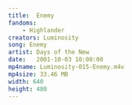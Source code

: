 ```yaml
---
title:  Enemy
fandoms:
    - Highlander
creators: Luminosity
song: Enemy
artist: Days of the New
date:   2001-10-03 10:00:00
mp4name: Luminosity-015-Enemy.m4v
mp4size: 33.46 MB
width: 640
height: 480
---
```



  